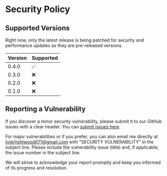 # Security Policy

## Supported Versions

Right now, only the latest release is being patched for security and performance updates as they are pre-released versions.

| Version | Supported          |
| ------- | ------------------ |
| 0.4.0   | :white_check_mark: |
| 0.3.0   | :x:                |
| 0.2.0   | :x:                |
| 0.1.0   | :x:                |

## Reporting a Vulnerability

If you discover a minor security vulnerability, please submit it to our GitHub issues with a clear header. You can [submit issues here](https://github.com/tylerlight071/FurEver_Friends/issues).

For major vulnerabilities or if you prefer, you can also email me directly at tylerlightwood071@gmail.com with "SECURITY VULNERABILITY" in the subject line. Please include the vulnerability issue (title) and, if applicable, the issue number in the subject line.

We will strive to acknowledge your report promptly and keep you informed of its progress and resolution.